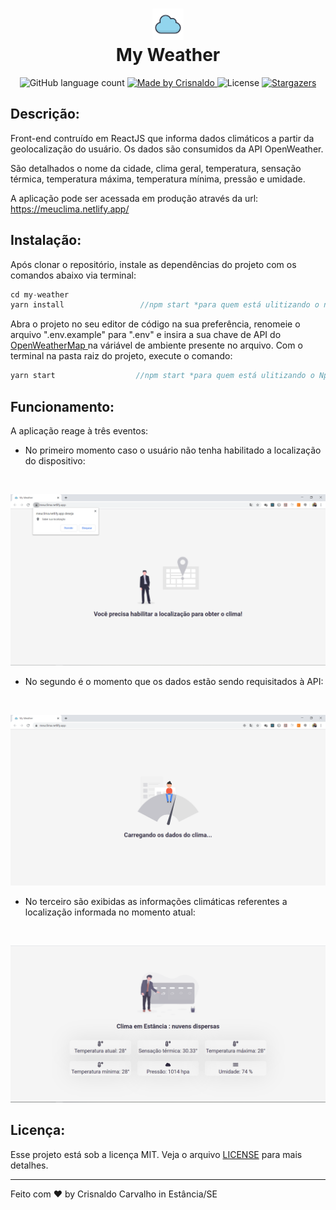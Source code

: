 
<h1 align="center">
    <img src="./src/assets/nuvem.png" width="50px">
    <br/>My Weather
</h1>

<p align="center">
  <img alt="GitHub language count" src="https://img.shields.io/github/languages/count/CrisnaldoSantos/my-weather?color=89c7de">

  <a href="https://www.crisnaldocarvalho.com.br">
    <img alt="Made by Crisnaldo" src="https://img.shields.io/badge/made%20by-Crisnaldo Carvalho-89c7de">
  </a>

  <img alt="License" src="https://img.shields.io/badge/license-MIT-89c7de">

  <a href="https://github.com/CrisnaldoSantos/my-weather/stargazers">
    <img alt="Stargazers" src="https://img.shields.io/github/stars/CrisnaldoSantos/my-weather?style=social">
  </a>
</p>


## Descrição:
<p>
Front-end contruído em ReactJS que informa dados climáticos a partir da geolocalização do usuário. Os dados são consumidos da API OpenWeather.
</p>
<p>
São detalhados o nome da cidade, clima geral, temperatura, sensação térmica, temperatura máxima, temperatura mínima, pressão e umidade.
</p>

A aplicação pode ser acessada em produção através da url:
<a href="https://meuclima.netlify.app/" target="_blank">https://meuclima.netlify.app/</a>

## Instalação:
Após clonar o repositório, instale as dependências do projeto com os comandos abaixo via terminal:
```js
cd my-weather
yarn install                 //npm start *para quem está ulitizando o npm como gerênciador de dependências*
```
Abra o projeto no seu editor de código na sua preferência, renomeie o arquivo ".env.example" para ".env" e insira a sua chave de API do <a href="https://openweathermap.org/api" target="_blank">OpenWeatherMap </a> na váriável de ambiente presente no arquivo.
Com o terminal na pasta raiz do projeto, execute o comando:
```js
yarn start                  //npm start *para quem está ulitizando o Npm como gerênciador de dependências*
```

## Funcionamento:

A aplicação reage à três eventos:
- No primeiro momento caso o usuário não tenha habilitado a localização do dispositivo:
<br/>
<p align="center">
    <img src="./src/assets/localização.PNG" width="700px">
</p>

- No segundo é o momento que os dados estão sendo requisitados à API:
<br/>
<p align="center">
    <img src="./src/assets/carregando.PNG" width="700px">
</p>

- No terceiro são exibidas as informações climáticas referentes a localização informada no momento atual:
<br/>
<p align="center">
    <img src="./src/assets/inicial.PNG" width="700px">
</p>


## Licença:

Esse projeto está sob a licença MIT. Veja o arquivo [LICENSE](LICENSE.md) para mais detalhes.

---

Feito com ♥ by Crisnaldo Carvalho in Estância/SE




